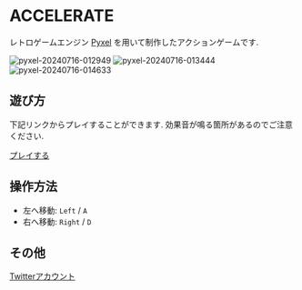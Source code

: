 # ACCELERATE
レトロゲームエンジン [Pyxel](https://github.com/kitao/pyxel/blob/main/docs/README.ja.md) を用いて制作したアクションゲームです.

![pyxel-20240716-012949](https://github.com/user-attachments/assets/05f2b19c-ec1c-4b2c-856f-05a89e736e5c)
![pyxel-20240716-013444](https://github.com/user-attachments/assets/8dcdfed4-d831-4183-84a6-1f30dc358c51)
![pyxel-20240716-014633](https://github.com/user-attachments/assets/c0aa6e1a-4866-4d57-8beb-a5e52a1a36e1)

## 遊び方
下記リンクからプレイすることができます. 効果音が鳴る箇所があるのでご注意ください.

[プレイする](https://kitao.github.io/pyxel/wasm/launcher/?play=rococomico.ACCELERATE.game.game&Gamepad=enabled)

## 操作方法
* 左へ移動: `Left` / `A`
* 右へ移動: `Right` / `D`

## その他
[Twitterアカウント](https://twitter.com/rococomico)
